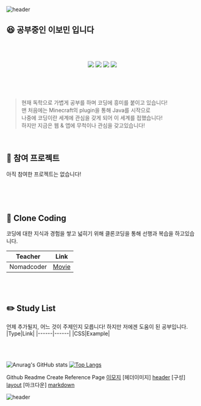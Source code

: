 ![header](https://capsule-render.vercel.app/api?type=wave&color=B7F0B1&height=300&section=header&text=Irina_Liz&fontsize=98&fontColor=FFFFFF&fontAlign=82)


## :laughing: 공부중인 이보민 입니다

<p align="center">
  <br><br><br>
<img src="https://img.shields.io/badge/JavaScript-F7DF1E?style=flat-square&logo=JavaScript&logoColor=black"/></a>
<img src="https://img.shields.io/badge/Node.Js-339933?style=flat-square&logo=Node-dot-Js&logoColor=black"/></a>
<img src="https://img.shields.io/badge/React-61DAFB?style=flat-square&logo=React&logoColor=black"/></a>
<img src="https://img.shields.io/badge/Java-007396?style=flat-square&logo=Java&logoColor=black"/></a>
<br><br><br>
  </p>
  <br>
  
  > 현재 독학으로 가볍게 공부를 하며 코딩에 흥미를 붙이고 있습니다! <br>
  > 맨 처음에는 Minecraft의 plugin을 통해 Java를 시작으로 <br>
  > 나중에 코딩이란 세계에 관심을 갖게 되어 이 세계를 접했습니다! <br>
  > 하지만 지금은 웹 & 앱에 무척이나 관심을 갖고있습니다!

<br>

## :bookmark: 참여 프로젝트
<p>
아직 참여한 프로젝트는 없습니다!
</p>
<br><br><br>


## :mag_right: Clone Coding

코딩에 대한 지식과 경험을 쌓고 넓히기 위해 클론코딩을 통해 선행과 복습을 하고있습니다.

|Teacher|Link|
|------|------|
|Nomadcoder|[Movie][movielink]|

[movielink]: https://irinaliz.github.io/react/ "Go Moive"

<br><br>
## :pencil2: Study List

언제 추가될지, 어느 것이 주제인지 모릅니다! 하지만 저에겐 도움이 된 공부입니다.
|Type|Link|
|------|------|
|CSS|Example|


<br><br><br>
![Anurag's GitHub stats](https://github-readme-stats.vercel.app/api?username=irinaliz&hide=contribs,prs&show_icons=true&theme=react&layout=compact&langs_count=5)
[![Top Langs](https://github-readme-stats.vercel.app/api/top-langs/?username=irinaliz&theme=react&layout=compact)](https://github.com/anuraghazra/github-readme-stats)

Github Readme Create Reference Page
[이모지][imoji]
[헤더이미지] [header]
[구성] [layout]
[마크다운] [markdown]

[imoji]: https://gist.github.com/rxaviers/7360908 "Go Link"
[header]: https://github.com/kyechan99/capsule-render#types "Go Link"
[layout]: https://dillinger.io/ "Go Link"
[markdown]: https://gist.github.com/ihoneymon/652be052a0727ad59601 "Go Link"

![header](https://capsule-render.vercel.app/api?type=wave&color=B7F0B1&height=300&section=footer&reversal=true)



<!--
**irinaliz/irinaliz** is a ✨ _special_ ✨ repository because its `README.md` (this file) appears on your GitHub profile.

Here are some ideas to get you started:

- 🔭 I’m currently working on ...
- 🌱 I’m currently learning ...
- 👯 I’m looking to collaborate on ...
- 🤔 I’m looking for help with ...
- 💬 Ask me about ...
- 📫 How to reach me: ...
- 😄 Pronouns: ...
- ⚡ Fun fact: ...
-->
